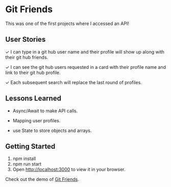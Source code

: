 # Git Friends 

This was one of the first projects where I accessed an API!

## User Stories
&check;  I can type in a git hub user name and their profile will show up along with their git hub friends.

&check;  I can see the git hub users requested in a card with their profile name and link to their git hub profile.

&check;  Each subsequent search will replace the last round of profiles.

## Lessons Learned
- Async/Await to make API calls.

- Mapping user profiles.
  
- use State to store objects and arrays.


## Getting Started


1.  npm install
2.  npm run start
3.  Open [http://localhost:3000](http://localhost:3000) to view it in your browser.

   Check out the demo of [Git Friends](https://getting-friends-react.vercel.app/).

